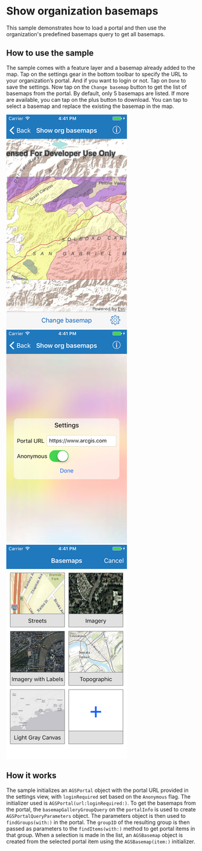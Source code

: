 # Show organization basemaps

This sample demonstrates how to load a portal and then use the organization's predefined basemaps query to get all basemaps.

## How to use the sample

The sample comes with a feature layer and a basemap already added to the map. Tap on the settings gear in the bottom toolbar to specify the URL to your organization’s portal. And if you want to login or not. Tap on `Done` to save the settings. Now tap on the `Change basemap` button to get the list of basemaps from the portal. By default, only 5 basemaps are listed. If more are available, you can tap on the plus button to download. You can tap to select a basemap and replace the existing the basemap in the map.

![](image1.png)
![](image2.png)
![](image3.png)

## How it works

The sample initializes an `AGSPortal` object with the portal URL provided in the settings view, with `loginRequired` set based on the `Anonymous` flag. The initializer used is `AGSPortal(url:loginRequired:)`. To get the basemaps from the portal, the `basemapGalleryGroupQuery` on the `portalInfo` is used to create `AGSPortalQueryParameters` object. The parameters object is then used to `findGroups(with:)` in the portal. The `groupID` of the resulting group is then passed as parameters to the `findItems(with:)` method to get portal items in that group. When a selection is made in the list, an `AGSBasemap` object is created from the selected portal item using the `AGSBasemap(item:)` initializer.




